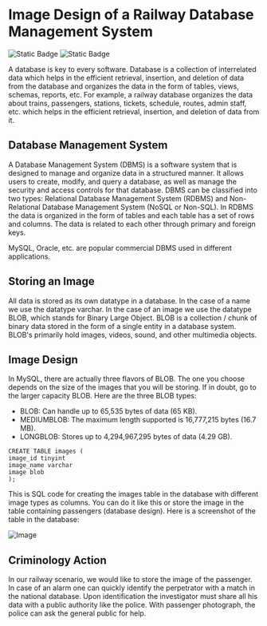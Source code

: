 # Image Design of a Railway Database Management System
![Static Badge](https://img.shields.io/badge/Databases-Tutorial-blue) ![Static Badge](https://img.shields.io/badge/Software%20Design-Tutorial-green)


A database is key to every software. Database is a collection of interrelated data which helps in the efficient retrieval, insertion, and deletion of data from the database and organizes the data in the form of tables, views, schemas, reports, etc. For example, a railway database organizes the data about trains, passengers, stations, tickets, schedule, routes, admin staff, etc. which helps in the efficient retrieval, insertion, and deletion of data from it.

## Database Management System
A Database Management System (DBMS) is a software system that is designed to manage and organize data in a structured manner. It allows users to create, modify, and query a database, as well as manage the security and access controls for that database. DBMS can be classified into two types: Relational Database Management System (RDBMS) and Non-Relational Database Management System (NoSQL or Non-SQL). In RDBMS the data is organized in the form of tables and each table has a set of rows and columns. The data is related to each other through primary and foreign keys.

MySQL, Oracle, etc. are popular commercial DBMS used in different applications.

## Storing an Image
All data is stored as its own datatype in a database. In the case of a name we use the datatype varchar. In the case of an image we use the datatype BLOB, which stands for Binary Large Object. BLOB is a collection / chunk of binary data stored in the form of a single entity in a database system. BLOB's primarily hold images, videos, sound, and other multimedia objects.

## Image Design
In MySQL, there are actually three flavors of BLOB. The one you choose depends on the size of the images that you will be storing. If in doubt, go to the larger capacity BLOB. Here are the three BLOB types:
* BLOB: Can handle up to 65,535 bytes of data (65 KB).
* MEDIUMBLOB: The maximum length supported is 16,777,215 bytes (16.7 MB).
* LONGBLOB: Stores up to 4,294,967,295 bytes of data (4.29 GB).

```
CREATE TABLE images (
image_id tinyint
image_name varchar
image blob
);
```

This is SQL code for creating the images table in the database with different image types as columns. You can do it like this or store the image in the table containing passengers (database design).
Here is a screenshot of the table in the database:

![Image](https://i.ibb.co/JrPFN6J/table-def.jpg)

## Criminology Action
In our railway scenario, we would like to store the image of the passenger. In case of an alarm one can quickly identify the perpetrator with a match in the national database. Upon identification the investigator must share all his data with a public authority like the police. With passenger photograph, the police can ask the general public for help.
